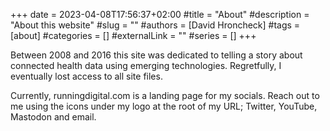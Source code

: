 +++
date = 2023-04-08T17:56:37+02:00
#title = "About"
#description = "About this website"
#slug = ""
#authors = [David Hroncheck]
#tags = [about]
#categories = []
#externalLink = ""
#series = []
+++



Between 2008 and 2016 this site was dedicated to telling a story about connected health data using emerging technologies. Regretfully, I eventually lost access to all site files.

Currently, runningdigital.com is a landing page for my socials. Reach out to me using the icons under my logo at the root of my URL; Twitter, YouTube, Mastodon and email.

